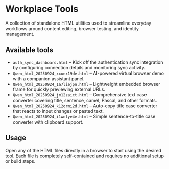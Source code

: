 # Workplace Tools

A collection of standalone HTML utilities used to streamline everyday workflows around content editing, browser testing, and identity management.

## Available tools

- `auth_sync_dashboard.html` – Kick off the authentication sync integration by configuring connection details and monitoring sync activity.
- `Qwen_html_20250924_xxuex19de.html` – AI-powered virtual browser demo with a companion assistant panel.
- `Qwen_html_20250924_1a7liejpn.html` – Lightweight embedded browser frame for quickly previewing external URLs.
- `Qwen_html_20250924_jm12zaict.html` – Comprehensive text case converter covering title, sentence, camel, Pascal, and other formats.
- `Qwen_html_20250924_k12ormi2d.html` – Auto-copy title case converter that reacts to input changes or pasted text.
- `Qwen_html_20250924_i1wnlye4e.html` – Simple sentence-to-title case converter with clipboard support.

## Usage

Open any of the HTML files directly in a browser to start using the desired tool. Each file is completely self-contained and requires no additional setup or build steps.
